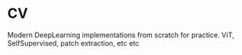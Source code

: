 # CV
Modern DeepLearning implementations from scratch for practice. ViT, SelfSupervised, patch extraction, etc etc
